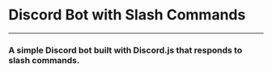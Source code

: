 # Discord Bot with Slash Commands
***
### A simple Discord bot built with Discord.js that responds to slash commands.
